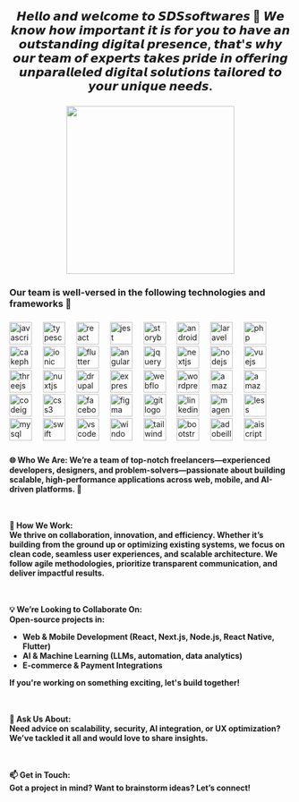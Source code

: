 <h2 align="center">𝙃𝙚𝙡𝙡𝙤 𝙖𝙣𝙙 𝙬𝙚𝙡𝙘𝙤𝙢𝙚 𝙩𝙤 𝙎𝘿𝙎𝙨𝙤𝙛𝙩𝙬𝙖𝙧𝙚𝙨 🚀 𝙒𝙚 𝙠𝙣𝙤𝙬 𝙝𝙤𝙬 𝙞𝙢𝙥𝙤𝙧𝙩𝙖𝙣𝙩 𝙞𝙩 𝙞𝙨 𝙛𝙤𝙧 𝙮𝙤𝙪 𝙩𝙤 𝙝𝙖𝙫𝙚 𝙖𝙣 𝙤𝙪𝙩𝙨𝙩𝙖𝙣𝙙𝙞𝙣𝙜 𝙙𝙞𝙜𝙞𝙩𝙖𝙡 𝙥𝙧𝙚𝙨𝙚𝙣𝙘𝙚, 𝙩𝙝𝙖𝙩'𝙨 𝙬𝙝𝙮 𝙤𝙪𝙧 𝙩𝙚𝙖𝙢 𝙤𝙛 𝙚𝙭𝙥𝙚𝙧𝙩𝙨 𝙩𝙖𝙠𝙚𝙨 𝙥𝙧𝙞𝙙𝙚 𝙞𝙣 𝙤𝙛𝙛𝙚𝙧𝙞𝙣𝙜 𝙪𝙣𝙥𝙖𝙧𝙖𝙡𝙡𝙚𝙡𝙚𝙙 𝙙𝙞𝙜𝙞𝙩𝙖𝙡 𝙨𝙤𝙡𝙪𝙩𝙞𝙤𝙣𝙨 𝙩𝙖𝙞𝙡𝙤𝙧𝙚𝙙 𝙩𝙤 𝙮𝙤𝙪𝙧 𝙪𝙣𝙞𝙦𝙪𝙚 𝙣𝙚𝙚𝙙𝙨.</h2>

###

<div align="center">
  <img height="300" src="https://media.giphy.com/media/v1.Y2lkPTc5MGI3NjExZDJ4YTk5emU2eDhoeDhzam84ZGcwYnRpbXk2c3h1djZzeGkzOWh5eiZlcD12MV9pbnRlcm5hbF9naWZfYnlfaWQmY3Q9Zw/bVtuhXrsan9hNzY7l9/giphy.gif"  />
</div>

###

<h3 align="left">Our team is well-versed in the following technologies and frameworks 🚀</h3>

###

<div align="left">
  <img src="https://cdn.jsdelivr.net/gh/devicons/devicon/icons/javascript/javascript-original.svg" height="40" alt="javascript logo"  />
  <img width="12" />
  <img src="https://cdn.jsdelivr.net/gh/devicons/devicon/icons/typescript/typescript-original.svg" height="40" alt="typescript logo"  />
  <img width="12" />
  <img src="https://cdn.jsdelivr.net/gh/devicons/devicon/icons/react/react-original.svg" height="40" alt="react logo"  />
  <img width="12" />
  <img src="https://cdn.jsdelivr.net/gh/devicons/devicon/icons/jest/jest-plain.svg" height="40" alt="jest logo"  />
  <img width="12" />
  <img src="https://cdn.jsdelivr.net/gh/devicons/devicon/icons/storybook/storybook-original.svg" height="40" alt="storybook logo"  />
  <img width="12" />
  <img src="https://cdn.jsdelivr.net/gh/devicons/devicon/icons/android/android-original.svg" height="40" alt="android logo"  />
  <img width="12" />
  <img src="https://skillicons.dev/icons?i=laravel" height="40" alt="laravel logo"  />
  <img width="12" />
  <img src="https://cdn.jsdelivr.net/gh/devicons/devicon/icons/php/php-original.svg" height="40" alt="php logo"  />
  <img width="12" />
  <img src="https://cdn.jsdelivr.net/gh/devicons/devicon/icons/cakephp/cakephp-original.svg" height="40" alt="cakephp logo"  />
  <img width="12" />
  <img src="https://cdn.jsdelivr.net/gh/devicons/devicon/icons/ionic/ionic-original.svg" height="40" alt="ionic logo"  />
  <img width="12" />
  <img src="https://cdn.jsdelivr.net/gh/devicons/devicon/icons/flutter/flutter-original.svg" height="40" alt="flutter logo"  />
  <img width="12" />
  <img src="https://cdn.jsdelivr.net/gh/devicons/devicon/icons/angularjs/angularjs-original.svg" height="40" alt="angularjs logo"  />
  <img width="12" />
  <img src="https://cdn.jsdelivr.net/gh/devicons/devicon/icons/jquery/jquery-original.svg" height="40" alt="jquery logo"  />
  <img width="12" />
  <img src="https://cdn.jsdelivr.net/gh/devicons/devicon/icons/nextjs/nextjs-original.svg" height="40" alt="nextjs logo"  />
  <img width="12" />
  <img src="https://cdn.jsdelivr.net/gh/devicons/devicon/icons/nodejs/nodejs-original.svg" height="40" alt="nodejs logo"  />
  <img width="12" />
  <img src="https://cdn.jsdelivr.net/gh/devicons/devicon/icons/vuejs/vuejs-original.svg" height="40" alt="vuejs logo"  />
  <img width="12" />
  <img src="https://cdn.jsdelivr.net/gh/devicons/devicon/icons/threejs/threejs-original.svg" height="40" alt="threejs logo"  />
  <img width="12" />
  <img src="https://cdn.jsdelivr.net/gh/devicons/devicon/icons/nuxtjs/nuxtjs-original.svg" height="40" alt="nuxtjs logo"  />
  <img width="12" />
  <img src="https://cdn.jsdelivr.net/gh/devicons/devicon/icons/drupal/drupal-original.svg" height="40" alt="drupal logo"  />
  <img width="12" />
  <img src="https://cdn.jsdelivr.net/gh/devicons/devicon/icons/express/express-original.svg" height="40" alt="express logo"  />
  <img width="12" />
  <img src="https://cdn.jsdelivr.net/gh/devicons/devicon/icons/webflow/webflow-original.svg" height="40" alt="webflow logo"  />
  <img width="12" />
  <img src="https://cdn.jsdelivr.net/gh/devicons/devicon/icons/wordpress/wordpress-original.svg" height="40" alt="wordpress logo"  />
  <img width="12" />
  <img src="https://skillicons.dev/icons?i=aws" height="40" alt="amazonwebservices logo"  />
  <img width="12" />
  <img src="https://skillicons.dev/icons?i=dynamodb" height="40" alt="amazondynamodb logo"  />
  <img width="12" />
  <img src="https://cdn.jsdelivr.net/gh/devicons/devicon/icons/codeigniter/codeigniter-plain.svg" height="40" alt="codeigniter logo"  />
  <img width="12" />
  <img src="https://cdn.jsdelivr.net/gh/devicons/devicon/icons/css3/css3-original.svg" height="40" alt="css3 logo"  />
  <img width="12" />
  <img src="https://cdn.jsdelivr.net/gh/devicons/devicon/icons/facebook/facebook-original.svg" height="40" alt="facebook logo"  />
  <img width="12" />
  <img src="https://cdn.jsdelivr.net/gh/devicons/devicon/icons/figma/figma-original.svg" height="40" alt="figma logo"  />
  <img width="12" />
  <img src="https://cdn.jsdelivr.net/gh/devicons/devicon/icons/git/git-original.svg" height="40" alt="git logo"  />
  <img width="12" />
  <img src="https://cdn.jsdelivr.net/gh/devicons/devicon/icons/linkedin/linkedin-original.svg" height="40" alt="linkedin logo"  />
  <img width="12" />
  <img src="https://cdn.jsdelivr.net/gh/devicons/devicon/icons/magento/magento-original.svg" height="40" alt="magento logo"  />
  <img width="12" />
  <img src="https://cdn.jsdelivr.net/gh/devicons/devicon/icons/less/less-plain-wordmark.svg" height="40" alt="less logo"  />
  <img width="12" />
  <img src="https://cdn.jsdelivr.net/gh/devicons/devicon/icons/mysql/mysql-original.svg" height="40" alt="mysql logo"  />
  <img width="12" />
  <img src="https://cdn.jsdelivr.net/gh/devicons/devicon/icons/swift/swift-original.svg" height="40" alt="swift logo"  />
  <img width="12" />
  <img src="https://cdn.jsdelivr.net/gh/devicons/devicon/icons/vscode/vscode-original.svg" height="40" alt="vscode logo"  />
  <img width="12" />
  <img src="https://cdn.jsdelivr.net/gh/devicons/devicon/icons/windows8/windows8-original.svg" height="40" alt="windows8 logo"  />
  <img width="12" />
  <img src="https://cdn.simpleicons.org/tailwindcss/06B6D4" height="40" alt="tailwindcss logo"  />
  <img width="12" />
  <img src="https://cdn.simpleicons.org/bootstrap/7952B3" height="40" alt="bootstrap logo"  />
  <img width="12" />
  <img src="https://cdn.simpleicons.org/adobeillustrator/FF9A00" height="40" alt="adobeillustrator logo"  />
  <img width="12" />
  <img src="https://skillicons.dev/icons?i=aiscript" height="40" alt="aiscript logo"  />
</div>

###

<h4 align="left">
🌐 Who We Are:  
We’re a team of <strong>top-notch freelancers</strong>—experienced developers, designers, and problem-solvers—passionate about building <strong>scalable, high-performance applications</strong> across web, mobile, and AI-driven platforms. 🚀  

<br><br>👯 How We Work:  
We thrive on <strong>collaboration, innovation, and efficiency</strong>. Whether it’s building from the ground up or optimizing existing systems, we focus on <strong>clean code, seamless user experiences, and scalable architecture</strong>. We follow <strong>agile methodologies</strong>, prioritize transparent communication, and deliver impactful results.  

<br><br>💡 We’re Looking to Collaborate On:  
Open-source projects in:  
- <strong>Web & Mobile Development</strong> (React, Next.js, Node.js, React Native, Flutter)  
- <strong>AI & Machine Learning</strong> (LLMs, automation, data analytics)  
- <strong>E-commerce & Payment Integrations</strong>  

If you're working on something exciting, let's build together!  

<br><br>💬 Ask Us About:  
Need advice on <strong>scalability, security, AI integration, or UX optimization</strong>? We’ve tackled it all and would love to share insights.  

<br><br>📫 Get in Touch:  
Got a project in mind? Want to brainstorm ideas? Let’s connect!  
</h4>


###

###

###
